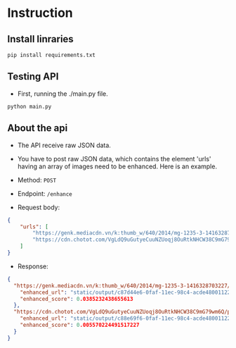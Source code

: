 # Instruction

## Install linraries

```
pip install requirements.txt
```

## Testing API

- First, running the ./main.py file.

```
python main.py
```

## About the api

- The API receive raw JSON data.
- You have to post raw JSON data, which contains the element 'urls' having an array of images need to be enhanced. Here
  is an example.
  
- Method: `POST`
- Endpoint: `/enhance`
- Request body:
```json
{
	"urls": [
		"https://genk.mediacdn.vn/k:thumb_w/640/2014/mg-1235-3-1416328703227/cuu-sang-anh-bang-vai-thao-tac-don-gian-trong-photoshop.jpg",
		"https://cdn.chotot.com/VgLdQ9uGutyeCuuNZUoqj8OuRtkNHCW38C9mG79wm6Q/preset:view/plain/989aca426d1a4759a2be4ddfe824fcde-2712313909326265231.jpg"
	]
}
```
- Response:

```json
{
  "https://genk.mediacdn.vn/k:thumb_w/640/2014/mg-1235-3-1416328703227/cuu-sang-anh-bang-vai-thao-tac-don-gian-trong-photoshop.jpg": {
    "enhanced_url": "static/output/c87d44e6-0faf-11ec-98c4-acde48001122.jpg",
    "enhanced_score": 0.0385232438655613
  },
  "https://cdn.chotot.com/VgLdQ9uGutyeCuuNZUoqj8OuRtkNHCW38C9mG79wm6Q/preset:view/plain/989aca426d1a4759a2be4ddfe824fcde-2712313909326265231.jpg": {
    "enhanced_url": "static/output/c88e69f6-0faf-11ec-98c4-acde48001122.jpg",
    "enhanced_score": 0.005570224491517227
  }
}
```

